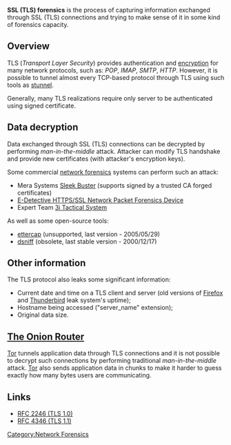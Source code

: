 **SSL (TLS) forensics** is the process of capturing information
exchanged through SSL (TLS) connections and trying to make sense of it
in some kind of forensics capacity.

## Overview

TLS (*Transport Layer Security*) provides authentication and
[encryption](encryption "wikilink") for many network protocols, such as:
*POP*, *IMAP*, *SMTP*, *HTTP*. However, it is possible to tunnel almost
every TCP-based protocol through TLS using such tools as
[stunnel](http://stunnel.mirt.net/).

Generally, many TLS realizations require only server to be authenticated
using signed certificate.

## Data decryption

Data exchanged through SSL (TLS) connections can be decrypted by
performing *man-in-the-middle* attack. Attacker can modify TLS handshake
and provide new certificates (with attacker's encryption keys).

Some commercial [network forensics](network_forensics "wikilink")
systems can perform such an attack:

- Mera Systems [Sleek
  Buster](http://netbeholder.com/en/products/lawful_interception.html)
  (supports signed by a trusted CA forged certificates)
- [E-Detective HTTPS/SSL Network Packet Forensics
  Device](http://www.edecision4u.com/edecision4u/Products.html)
- Expert Team [3i Tactical
  System](http://www.expert-team.net/Products.html)

As well as some open-source tools:

- [ettercap](http://ettercap.sourceforge.net/) (unsupported, last
  version - 2005/05/29)
- [dsniff](http://monkey.org/~dugsong/dsniff/) (obsolete, last stable
  version - 2000/12/17)

## Other information

The TLS protocol also leaks some significant information:

- Current date and time on a TLS client and server (old versions of
  [Firefox](Firefox "wikilink") and
  [Thunderbird](Thunderbird "wikilink") leak system's uptime);
- Hostname being accessed ("server_name" extension);
- Original data size.

## [The Onion Router](The_Onion_Router "wikilink")

[Tor](Tor "wikilink") tunnels application data through TLS connections
and it is not possible to decrypt such connections by performing
traditional *man-in-the-middle* attack. [Tor](Tor "wikilink") also sends
application data in chunks to make it harder to guess exactly how many
bytes users are communicating.

## Links

- [RFC 2246 (TLS 1.0)](http://rfc.net/rfc2246.html)
- [RFC 4346 (TLS 1.1)](http://rfc.net/rfc4346.html)

[Category:Network Forensics](Category:Network_Forensics "wikilink")